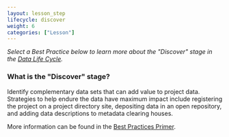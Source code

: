 ```yaml
---
layout: lesson_step
lifecycle: discover
weight: 6
categories: ["Lesson"]
---
```


*Select a Best Practice below to learn more about the "Discover" stage in the <a href="https://www.dataone.org/data-life-cycle" target="_blank">Data Life Cycle</a>.*

### What is the "Discover" stage?

Identify complementary data sets that can add value to project data. Strategies to help endure the data have maximum impact include registering the project on a project directory site, depositing data in an open repository, and adding data descriptions to metadata clearing houses.

More information can be found in the <a href="https://www.dataone.org/sites/all/documents/DataONE_BP_Primer_020212.pdf" target="_blank">Best Practices Primer</a>.
